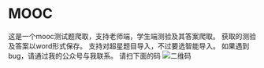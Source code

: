 # MOOC
这是一个mooc测试题爬取，支持老师端，学生端测验及其答案爬取。
获取的测验及答案以word形式保存。
支持对超星题目导入，不过要选智能导入。
如果遇到bug，请通过我的公众号与我联系。
请扫下面的码
![二维码](https://github.com/Ajian-jyj/MOOC/blob/main/code.jpg)
